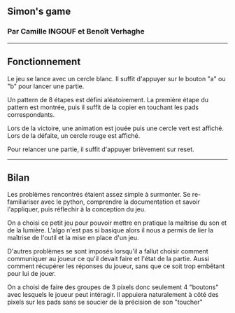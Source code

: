 Simon's game
---
### Par Camille INGOUF et Benoît Verhaghe

---

Fonctionnement
---

Le jeu se lance avec un cercle blanc. Il suffit d'appuyer sur le bouton "a" ou "b" pour lancer une partie.

Un pattern de 8 étapes est défini aléatoirement.
La première étape du pattern est montrée, puis il suffit de la copier en touchant les pads correspondants.

Lors de la victoire, une animation est jouée puis une cercle vert est affiché.
Lors de la défaite, un cercle rouge est affiché.

Pour relancer une partie, il suffit d'appuyer brièvement sur reset.

---

Bilan
---

Les problèmes rencontrés étaient assez simple à surmonter. Se re-familiariser avec le python, comprendre la documentation et savoir l'appliquer, puis réflechir à la conception du jeu.

On a choisi ce petit jeu pour pouvoir mettre en pratique la maîtrise du son et de la lumière. L'algo n'est pas si basique alors il nous a permis de lier la maîtrise de l'outil et la mise en place d'un jeu.

D'autres problèmes se sont imposés lorsqu'il a fallut choisir comment communiquer au joueur ce qu'il devait faire et l'état de la partie. Aussi comment récupérer les réponses du joueur, sans que ce soit trop embêtant pour lui de jouer.

On a choisi de faire des groupes de 3 pixels donc seulement 4 "boutons" avec lesquels le joueur peut intéragir. Il appuiera naturalement à côté des pixels sur les pads sans se soucier de la précision de son "toucher"  